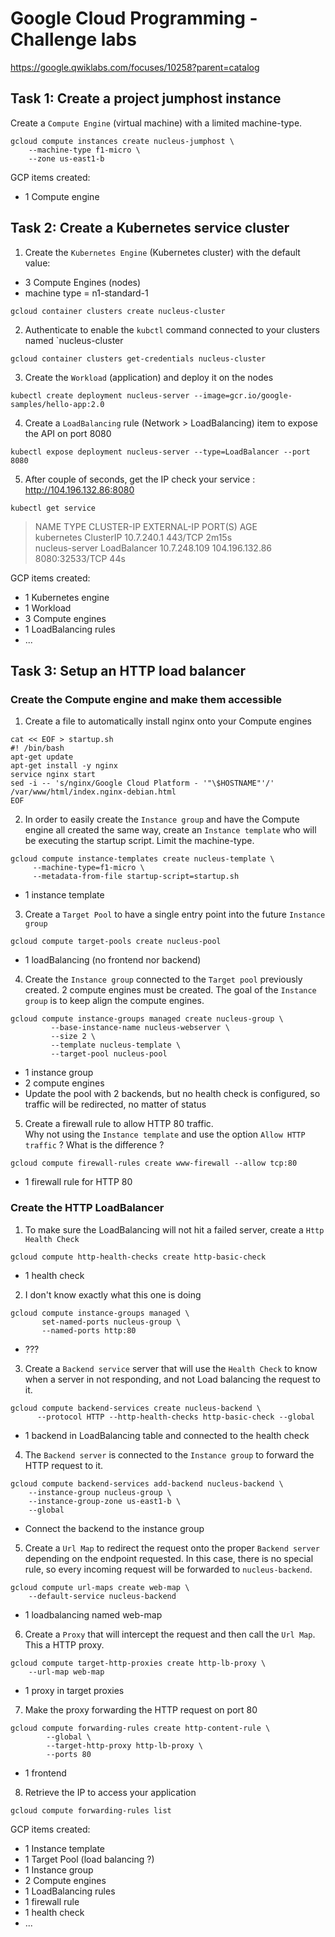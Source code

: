 # Google Cloud Programming - Challenge labs

https://google.qwiklabs.com/focuses/10258?parent=catalog

## Task 1: Create a project jumphost instance

Create a `Compute Engine` (virtual machine) with a limited machine-type.
```
gcloud compute instances create nucleus-jumphost \
    --machine-type f1-micro \
    --zone us-east1-b
```

GCP items created:
 - 1 Compute engine

## Task 2: Create a Kubernetes service cluster

 1. Create the `Kubernetes Engine` (Kubernetes cluster) with the default value:
 - 3 Compute Engines (nodes)
 - machine type = n1-standard-1
```
gcloud container clusters create nucleus-cluster
```
 2. Authenticate to enable the `kubctl` command connected to your clusters named `nucleus-cluster
```
gcloud container clusters get-credentials nucleus-cluster
```
 3. Create the `Workload` (application) and deploy it on the nodes
```
kubectl create deployment nucleus-server --image=gcr.io/google-samples/hello-app:2.0
```
 4. Create a `LoadBalancing` rule (Network > LoadBalancing) item to expose the API on port 8080
```
kubectl expose deployment nucleus-server --type=LoadBalancer --port 8080
```
 5. After couple of seconds, get the IP check your service : http://104.196.132.86:8080
```
kubectl get service
```
> NAME             TYPE           CLUSTER-IP     EXTERNAL-IP      PORT(S)          AGE<br/>
> kubernetes       ClusterIP      10.7.240.1     <none>           443/TCP          2m15s<br/>
> nucleus-server   LoadBalancer   10.7.248.109   104.196.132.86   8080:32533/TCP   44s 

GCP items created:
 - 1 Kubernetes engine
 - 1 Workload
 - 3 Compute engines
 - 1 LoadBalancing rules
 - ...

## Task 3: Setup an HTTP load balancer

### Create the Compute engine and make them accessible
 1. Create a file to automatically install nginx onto your Compute engines
```
cat << EOF > startup.sh
#! /bin/bash
apt-get update
apt-get install -y nginx
service nginx start
sed -i -- 's/nginx/Google Cloud Platform - '"\$HOSTNAME"'/' /var/www/html/index.nginx-debian.html
EOF
```
 2. In order to easily create the `Instance group` and have the Compute engine all created the same way, create an `Instance template`
who will be executing the startup script. Limit the machine-type.
```
gcloud compute instance-templates create nucleus-template \
     --machine-type=f1-micro \
     --metadata-from-file startup-script=startup.sh
```
- 1 instance template
 3. Create a `Target Pool` to have a single entry point into the future `Instance group`
```
gcloud compute target-pools create nucleus-pool
```
- 1 loadBalancing (no frontend nor backend)

 4. Create the `Instance group` connected to the `Target pool` previously created. 2 compute engines must be created.
 The goal of the `Instance group` is to keep align the compute engines.
```
gcloud compute instance-groups managed create nucleus-group \
         --base-instance-name nucleus-webserver \
         --size 2 \
         --template nucleus-template \
         --target-pool nucleus-pool
```
- 1 instance group
- 2 compute engines
- Update the pool with 2 backends, but no health check is configured, so traffic will be redirected, no matter of status
 5. Create a firewall rule to allow HTTP 80 traffic.<br/>
 Why not using the `Instance template` and use the option `Allow HTTP traffic` ? What is the difference ?
```
gcloud compute firewall-rules create www-firewall --allow tcp:80
```
- 1 firewall rule for HTTP 80
### Create the HTTP LoadBalancer
 1. To make sure the LoadBalancing will not hit a failed server, create a `Http Health Check`
``` 
gcloud compute http-health-checks create http-basic-check
```
- 1 health check

 2. I don't know exactly what this one is doing
```
gcloud compute instance-groups managed \
       set-named-ports nucleus-group \
       --named-ports http:80
```
- ???
 3. Create a `Backend service` server that will use the `Health Check` to know when a server in not responding, 
 and not Load balancing the request to it.
```
gcloud compute backend-services create nucleus-backend \
      --protocol HTTP --http-health-checks http-basic-check --global
```
- 1 backend in LoadBalancing table and connected to the health check

 4. The `Backend server` is connected to the `Instance group` to forward the HTTP request to it.
```
gcloud compute backend-services add-backend nucleus-backend \
    --instance-group nucleus-group \
    --instance-group-zone us-east1-b \
    --global
``` 
- Connect the backend to the instance group

 5. Create a `Url Map` to redirect the request onto the proper `Backend server` depending on the endpoint requested.
 In this case, there is no special rule, so every incoming request will be forwarded to `nucleus-backend`.
```
gcloud compute url-maps create web-map \
    --default-service nucleus-backend
```
- 1 loadbalancing named web-map
 6. Create a `Proxy` that will intercept the request and then call the `Url Map`. This a HTTP proxy.
```
gcloud compute target-http-proxies create http-lb-proxy \
    --url-map web-map
```
- 1 proxy in target proxies
 7. Make the proxy forwarding the HTTP request on port 80
```
gcloud compute forwarding-rules create http-content-rule \
        --global \
        --target-http-proxy http-lb-proxy \
        --ports 80
```
- 1 frontend
 8. Retrieve the IP to access your application
```
gcloud compute forwarding-rules list
```
 
GCP items created:
 - 1 Instance template
 - 1 Target Pool (load balancing ?)
 - 1 Instance group
 - 2 Compute engines
 - 1 LoadBalancing rules
 - 1 firewall rule
 - 1 health check
 - ...

